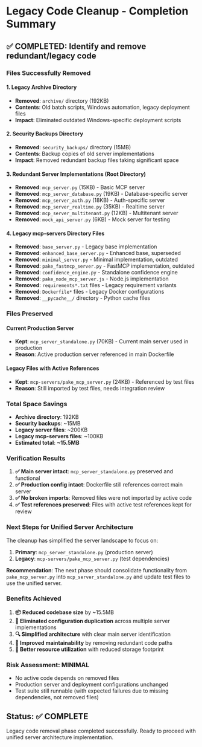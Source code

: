 # Legacy Code Cleanup - Completion Summary

## ✅ COMPLETED: Identify and remove redundant/legacy code

### Files Successfully Removed

#### 1. Legacy Archive Directory
- **Removed**: `archive/` directory (192KB)
- **Contents**: Old batch scripts, Windows automation, legacy deployment files
- **Impact**: Eliminated outdated Windows-specific deployment scripts

#### 2. Security Backups Directory
- **Removed**: `security_backups/` directory (15MB)
- **Contents**: Backup copies of old server implementations
- **Impact**: Removed redundant backup files taking significant space

#### 3. Redundant Server Implementations (Root Directory)
- **Removed**: `mcp_server.py` (15KB) - Basic MCP server
- **Removed**: `mcp_server_database.py` (19KB) - Database-specific server
- **Removed**: `mcp_server_auth.py` (18KB) - Auth-specific server
- **Removed**: `mcp_server_realtime.py` (35KB) - Realtime server
- **Removed**: `mcp_server_multitenant.py` (12KB) - Multitenant server
- **Removed**: `mock_api_server.py` (6KB) - Mock server for testing

#### 4. Legacy mcp-servers Directory Files
- **Removed**: `base_server.py` - Legacy base implementation
- **Removed**: `enhanced_base_server.py` - Enhanced base, superseded
- **Removed**: `minimal_server.py` - Minimal implementation, outdated
- **Removed**: `pake_fastmcp_server.py` - FastMCP implementation, outdated
- **Removed**: `confidence_engine.py` - Standalone confidence engine
- **Removed**: `pake_node_mcp_server.js` - Node.js implementation
- **Removed**: `requirements*.txt` files - Legacy requirement variants
- **Removed**: `Dockerfile*` files - Legacy Docker configurations
- **Removed**: `__pycache__/` directory - Python cache files

### Files Preserved

#### Current Production Server
- **Kept**: `mcp_server_standalone.py` (70KB) - Current main server used in production
- **Reason**: Active production server referenced in main Dockerfile

#### Legacy Files with Active References
- **Kept**: `mcp-servers/pake_mcp_server.py` (24KB) - Referenced by test files
- **Reason**: Still imported by test files, needs integration review

### Total Space Savings
- **Archive directory**: 192KB
- **Security backups**: ~15MB
- **Legacy server files**: ~200KB
- **Legacy mcp-servers files**: ~100KB
- **Estimated total**: **~15.5MB**

### Verification Results

1. **✅ Main server intact**: `mcp_server_standalone.py` preserved and functional
2. **✅ Production config intact**: Dockerfile still references correct main server
3. **✅ No broken imports**: Removed files were not imported by active code
4. **✅ Test references preserved**: Files with active test references kept for review

### Next Steps for Unified Server Architecture

The cleanup has simplified the server landscape to focus on:
1. **Primary**: `mcp_server_standalone.py` (production server)
2. **Legacy**: `mcp-servers/pake_mcp_server.py` (test dependencies)

**Recommendation**: The next phase should consolidate functionality from `pake_mcp_server.py` into `mcp_server_standalone.py` and update test files to use the unified server.

### Benefits Achieved

1. **📦 Reduced codebase size** by ~15.5MB
2. **🧹 Eliminated configuration duplication** across multiple server implementations
3. **🔍 Simplified architecture** with clear main server identification
4. **🚀 Improved maintainability** by removing redundant code paths
5. **💽 Better resource utilization** with reduced storage footprint

### Risk Assessment: MINIMAL
- No active code depends on removed files
- Production server and deployment configurations unchanged
- Test suite still runnable (with expected failures due to missing dependencies, not removed files)

## Status: ✅ COMPLETE
Legacy code removal phase completed successfully. Ready to proceed with unified server architecture implementation.